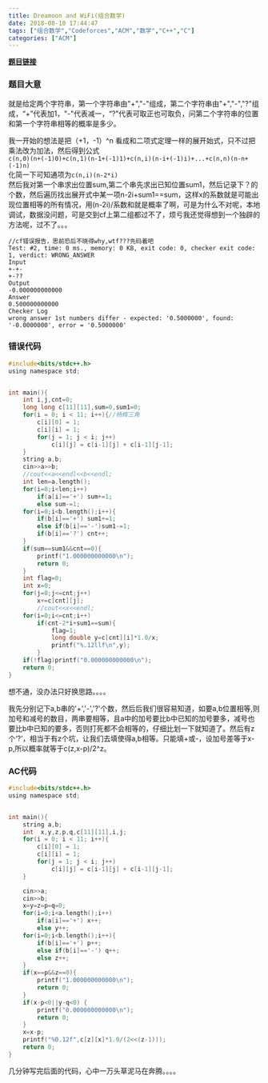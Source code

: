 ```yaml
---
title: Dreamoon and WiFi(组合数学)
date: 2018-08-10 17:44:47
tags: ["组合数学","Codeforces","ACM","数学","C++","C"]
categories: ["ACM"]
---
```


**[题目链接](https://codeforces.com/contest/476/problem/B)**

### 题目大意
就是给定两个字符串，第一个字符串由"+","-"组成，第二个字符串由"+","-","?"组成，“+”代表加1，"-"代表减一，“?"代表可取正也可取负，问第二个字符串的位置和第一个字符串相等的概率是多少。

我一开始的想法是把（+1，-1）^n 看成和二项式定理一样的展开始式，只不过把乘法改为加法，然后得到公式  
`c(n,0)(n+(-1)0)+c(n,1)(n-1+(-1)1)+c(n,i)(n-i+(-1)i)+...+c(n,n)(n-n+(-1)n)`  
化简一下可知通项为`c(n,i)(n-2*i)`  
然后我对第一个串求出位置sum,第二个串先求出已知位置sum1，然后记录下？的个数，然后遍历找出展开式中某一项n-2i+sum1==sum，这样x的系数就是可能出现位置相等的所有情况，用(n-2i)/系数和就是概率了啊，可是为什么不对呢，本地调试，数据没问题，可是交到cf上第二组都过不了，烦亏我还觉得想到一个独辟的方法呢，过不了。。。
```
//cf错误报告，思前恐后不晓得why,wtf???先码着吧
Test: #2, time: 0 ms., memory: 0 KB, exit code: 0, checker exit code: 1, verdict: WRONG_ANSWER
Input
+-+-
+-??
Output
-0.000000000000
Answer
0.500000000000
Checker Log
wrong answer 1st numbers differ - expected: '0.5000000', found: '-0.0000000', error = '0.5000000'
```
### 错误代码
```c
#include<bits/stdc++.h>
using namespace std;


int main(){
    int i,j,cnt=0;
    long long c[11][11],sum=0,sum1=0;
    for(i = 0; i < 11; i++){//杨辉三角
        c[i][0] = 1;
        c[i][i] = 1;
        for(j = 1; j < i; j++)
            c[i][j] = c[i-1][j] + c[i-1][j-1];
    }
    string a,b;
    cin>>a>>b;
    //cout<<a<<endl<<b<<endl;
    int len=a.length();
    for(i=0;i<len;i++)
        if(a[i]=='+') sum+=1;
        else sum-=1;
    for(i=0;i<b.length();i++){
        if(b[i]=='+') sum1+=1;
        else if(b[i]=='-')sum1-=1;
        if(b[i]=='?') cnt++;
    }
    if(sum==sum1&&cnt==0){
        printf("1.000000000000\n");
        return 0;
    }
    int flag=0;
    int x=0;
    for(j=0;j<=cnt;j++)
        x+=c[cnt][j];
        //cout<<x<<endl;
    for(i=0;i<=cnt;i++)
        if(cnt-2*i+sum1==sum){
            flag=1;
            long double y=c[cnt][i]*1.0/x;
            printf("%.12llf\n",y);
        }
    if(!flag)printf("0.000000000000\n");
	return 0;
}
```


想不通，没办法只好换思路。。。。

我先分别记下a,b串的'+','-','?'个数，然后后我们很容易知道，如要a,b位置相等,则加号和减号的数目，两串要相等，且a中的加号要比b中已知的加号要多，减号也要比b中已知的要多，否则打死都不会相等的，仔细比划一下就知道了。然后有z个‘?’，相当于有z个坑，让我们去填使得a,b相等。只能填+或-，设加号差等于x-p,所以概率就等于c(z,x-p)/2^z。

### AC代码
```c
#include<bits/stdc++.h>
using namespace std;


int main(){
    string a,b;
    int  x,y,z,p,q,c[11][11],i,j;
    for(i = 0; i < 11; i++){
        c[i][0] = 1;
        c[i][i] = 1;
        for(j = 1; j < i; j++)
            c[i][j] = c[i-1][j] + c[i-1][j-1];
    }

    cin>>a;
    cin>>b;
    x=y=z=p=q=0;
    for(i=0;i<a.length();i++)
        if(a[i]=='+') x++;
        else y++;
    for(i=0;i<b.length();i++){
        if(b[i]=='+') p++;
        else if(b[i]=='-') q++;
        else z++;
    }
    if(x==p&&z==0){
        printf("1.000000000000\n");
        return 0;
    }
    if(x-p<0||y-q<0) {
        printf("0.000000000000\n");
        return 0;
    }
    x=x-p;
    printf("%0.12f",c[z][x]*1.0/(2<<(z-1)));
    return 0;
}
```
几分钟写完后面的代码，心中一万头草泥马在奔腾。。。。